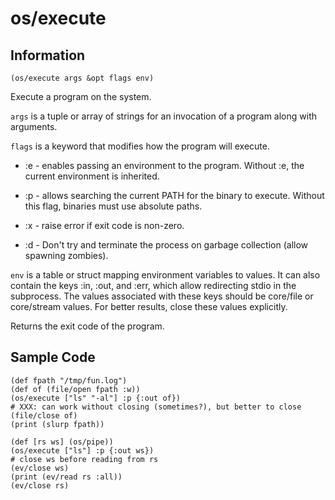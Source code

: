 # os/execute

## Information

`(os/execute args &opt flags env)`

Execute a program on the system.

`args` is a tuple or array of strings for an invocation of a program
along with arguments.

`flags` is a keyword that modifies how the program will execute.

* :e - enables passing an environment to the program. Without :e, the
  current environment is inherited.

* :p - allows searching the current PATH for the binary to execute.
  Without this flag, binaries must use absolute paths.

* :x - raise error if exit code is non-zero.

* :d - Don't try and terminate the process on garbage collection
  (allow spawning zombies).

`env` is a table or struct mapping environment variables to values.
It can also contain the keys :in, :out, and :err, which allow
redirecting stdio in the subprocess. The values associated with these
keys should be core/file or core/stream values. For better results,
close these values explicitly.

Returns the exit code of the program.

## Sample Code

```janet
(def fpath "/tmp/fun.log")
(def of (file/open fpath :w))
(os/execute ["ls" "-al"] :p {:out of})
# XXX: can work without closing (sometimes?), but better to close
(file/close of)
(print (slurp fpath))
```

```janet
(def [rs ws] (os/pipe))
(os/execute ["ls"] :p {:out ws})
# close ws before reading from rs
(ev/close ws)
(print (ev/read rs :all))
(ev/close rs)
```
